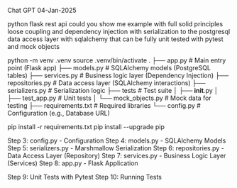 Chat GPT
04-Jan-2025

python flask rest api could you show me example with full solid principles loose coupling and dependency injection with serialization to the postgresql data access layer with sqlalchemy that can be fully unit tested with pytest and mock objects   

python -m venv .venv
source .venv/bin/activate
.
├── app.py              # Main entry point (Flask app)
├── models.py           # SQLAlchemy models (PostgreSQL tables)
├── services.py         # Business logic layer (Dependency Injection)
├── repositories.py     # Data access layer (SQLAlchemy interactions)
├── serializers.py      # Serialization logic
├── tests               # Test suite
│   ├── __init__.py
│   ├── test_app.py     # Unit tests
│   └── mock_objects.py # Mock data for testing
├── requirements.txt    # Required libraries
└── config.py           # Configuration (e.g., Database URL)



pip install -r requirements.txt
pip install --upgrade pip


Step 3: config.py - Configuration
Step 4: models.py - SQLAlchemy Models
Step 5: serializers.py - Marshmallow Serialization
Step 6: repositories.py - Data Access Layer (Repository)
Step 7: services.py - Business Logic Layer (Services)
Step 8: app.py - Flask Application

Step 9: Unit Tests with Pytest
Step 10: Running Tests